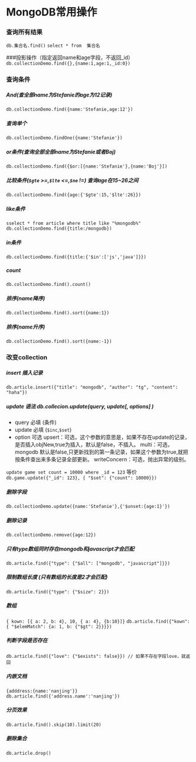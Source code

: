 # MongoDB常用操作

### 查询所有结果
`db.集合名.find()`
`select * from  集合名`

###投影操作（指定返回name和age字段，不返回_id）
`db.collectionDemo.find({},{name:1,age:1,_id:0})`

### 查询条件
##### And(查全部name为Stefanie的age为12记录)
`db.collectionDemo.find({name:'Stefanie,age:12'})`
##### 查询单个
`db.collectionDemo.findOne({name:'Stefanie'})`
##### or条件(查询全部全部name为Stefanie或者Boj)
`db.collectionDemo.find({$or:[{name:'Stefanie'},{name:'Boj'}])`

##### 比较条件(`$gte` >=,`$lte` <=,`$ne` !=) 查询age在15~26之间
`db.collectionDemo.find({age:{'$gte':15,'$lte':26}})`

##### like条件 
`sselect * from article where title like "%mongodb%"`
`db.collectionDemo.find({title:/mongodb})`

##### in条件 
`db.collectionDemo.find({title:{'$in':['js','java']}})`
##### count
`db.collectionDemo.find().count()`
##### 排序(name降序)
`db.collectionDemo.find().sort({name:1})`
##### 排序(name升序)
`db.collectionDemo.find().sort({name:-1})`

### 改变collection
##### insert 插入记录
`db.article.insert({"title": "mongodb", "author": "tg", "content": "haha"})`

##### update 语法 db.collecion.update(query, update[, options] ) 

+ query 必填 (条件)
+ update 必填 (`$inc`,`$set`)
+ option 可选
upsert：可选，这个参数的意思是，如果不存在update的记录，是否插入objNew,true为插入，默认是false，不插入。
multi：可选，mongodb 默认是false,只更新找到的第一条记录，如果这个参数为true,就把按条件查出来多条记录全部更新。
writeConcern：可选，抛出异常的级别。

`update game set count = 10000 where _id = 123`
等价
`db.game.update({"_id": 123}, { "$set": {"count": 10000}})`

##### 删除字段 
`db.collectionDemo.update({name:'Stefanie'},{'$unset:{age:1}'})`

##### 删除记录
`db.collectionDemo.remove({age:12})`


##### 只有type数组同时存在mongodb和javascript才会匹配
`db.article.find({"type": {"$all": ["mongodb", "javascript"]}})`

##### 限制数组长度  (只有数组的长度是2才会匹配)
`db.article.find({"type": {"$size": 2}})`

##### 数组
`{
 kown: [{ a: 2, b: 4}, 10, { a: 4}, {b:10}]}`
`db.article.find({"kown": { "$elemMatch": {a: 1, b: {"$gt": 2}}}})`


##### 判断字段是否存在
`db.article.find({"love": {"$exists": false}}) // 如果不存在字段love，就返回`


##### 内嵌文档
`{adddress:{name:'nanjing'}}`
`db.article.find({'address.name':'nanjing'})`


##### 分页效果
`db.article.find().skip(10).limit(20)`


##### 删除集合
`db.article.drop()`
